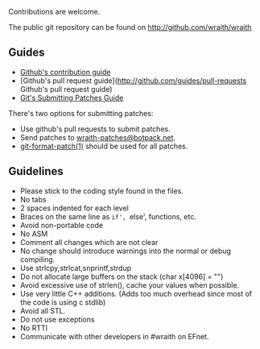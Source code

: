 Contributions are welcome.

The public git repository can be found on http://github.com/wraith/wraith

## Guides
 * [Github's contribution guide](http://github.com/guides/fork-a-project-and-submit-your-modifications)
 * [Github's pull request guide](http://github.com/guides/pull-requests Github's pull request guide)
 * [Git's Submitting Patches Guide](http://raw.github.com/git/git/master/Documentation/SubmittingPatches)

There's two options for submitting patches:
 * Use github's pull requests to submit patches.
 * Send patches to wraith-patches@botpack.net.
  * [git-format-patch(1)](http://www.kernel.org/pub/software/scm/git/docs/git-format-patch.html) should be used for all patches.

## Guidelines
 * Please stick to the coding style found in the files.
  * No tabs
  * 2 spaces indented for each level
  * Braces on the same line as `if', `else', functions, etc.
 * Avoid non-portable code
 * No ASM
 * Comment all changes which are not clear
 * No change should introduce warnings into the normal or debug compiling.
 * Use strlcpy,strlcat,snprintf,strdup
 * Do not allocate large buffers on the stack (char x[4096] = "")
 * Avoid excessive use of strlen(), cache your values when possible.
 * Use very little C++ additions. (Adds too much overhead since most of the code is using c stdlib)
  * Avoid all STL.
  * Do not use exceptions
  * No RTTI
 * Communicate with other developers in #wraith on EFnet.
